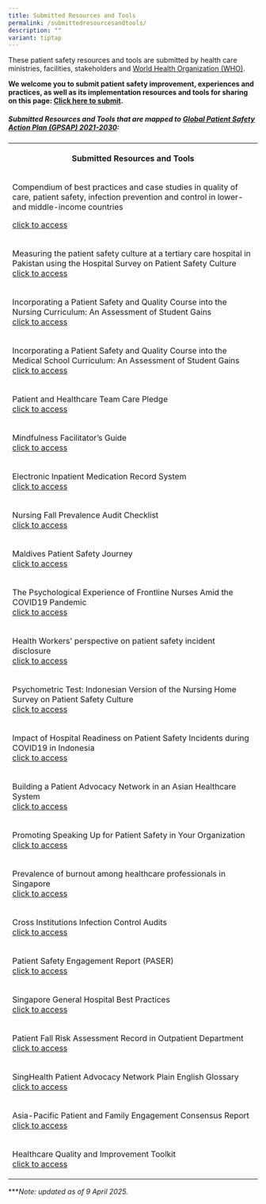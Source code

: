 ```yaml
---
title: Submitted Resources and Tools
permalink: /submittedresourcesandtools/
description: ""
variant: tiptap
---
```

<p>These patient safety resources and tools are submitted by health care
ministries, facilities, stakeholders and <a href="https://www.who.int/" rel="noopener noreferrer nofollow" target="_blank">World Health Organization (WHO)</a>.</p>
<p><strong>We welcome you to submit patient safety improvement, experiences and practices, as well as its implementation resources and tools for sharing on this page: <a href="https://form.gov.sg/64631e5f0fbfe400126c8e0d" rel="noopener noreferrer nofollow" target="_blank">Click here to submit</a>.</strong>
</p>
<h5>Submitted Resources and Tools that are mapped to <a href="https://www.who.int/teams/integrated-health-services/patient-safety/policy/global-patient-safety-action-plan" rel="noopener noreferrer nofollow" target="_blank">Global Patient Safety Action Plan (GPSAP) 2021-2030</a>:</h5>
<table style="minWidth: 25px">
<colgroup>
<col>
</colgroup>
<tbody>
<tr>
<th rowspan="1" colspan="1">
<p>Submitted Resources and Tools</p>
</th>
</tr>
<tr>
<td rowspan="1" colspan="1">
<p>Compendium of best practices and case studies in quality of care, patient
safety, infection prevention and control in lower- and middle-income countries</p>
<p></p>
<p><a href="https://iris.who.int/handle/10665/380849" rel="noopener nofollow" target="_blank">click to access</a>
</p>
</td>
</tr>
<tr>
<td rowspan="1" colspan="1">
<p>Measuring the patient safety culture at a tertiary care hospital in Pakistan
using the Hospital Survey on Patient Safety Culture
<br><a href="/resources-and-tools/tools-and-resources/foziaasifgkps2023a021/" rel="noopener noreferrer nofollow" target="_blank">click to access</a>
</p>
</td>
</tr>
<tr>
<td rowspan="1" colspan="1">
<p>Incorporating a Patient Safety and Quality Course into the Nursing Curriculum:
An Assessment of Student Gains
<br><a href="/resources-and-tools/tools-and-resources/foziaasifgkps2023a020" rel="noopener noreferrer nofollow" target="_blank">click to access</a>
</p>
</td>
</tr>
<tr>
<td rowspan="1" colspan="1">
<p>Incorporating a Patient Safety and Quality Course into the Medical School
Curriculum: An Assessment of Student Gains
<br><a href="/resources-and-tools/tools-and-resources/foziaasifgkps2023a019" rel="noopener noreferrer nofollow" target="_blank">click to access</a>
</p>
</td>
</tr>
<tr>
<td rowspan="1" colspan="1">
<p>Patient and Healthcare Team Care Pledge
<br><a href="/resources-and-tools/tools-and-resources/angtgkps2023l010" rel="noopener noreferrer nofollow" target="_blank">click to access</a>
</p>
</td>
</tr>
<tr>
<td rowspan="1" colspan="1">
<p>Mindfulness Facilitator’s Guide
<br><a href="/resources-and-tools/tools-and-resources/kinjalgkps2023a018" rel="noopener noreferrer nofollow" target="_blank">click to access</a>
</p>
</td>
</tr>
<tr>
<td rowspan="1" colspan="1">
<p>Electronic Inpatient Medication Record System
<br><a href="/resources-and-tools/tools-and-resources/schgkps2023a017" rel="noopener noreferrer nofollow" target="_blank">click to access</a>
</p>
</td>
</tr>
<tr>
<td rowspan="1" colspan="1">
<p>Nursing Fall Prevalence Audit Checklist
<br><a href="/resources-and-tools/tools-and-resources/schgkps2023a016" rel="noopener noreferrer nofollow" target="_blank">click to access</a>
</p>
</td>
</tr>
<tr>
<td rowspan="1" colspan="1">
<p>Maldives Patient Safety Journey
<br><a href="/resources-and-tools/tools-and-resources/flimyagkps2023a015" rel="noopener noreferrer nofollow" target="_blank">click to access</a>
</p>
</td>
</tr>
<tr>
<td rowspan="1" colspan="1">
<p>The Psychological Experience of Frontline Nurses Amid the COVID19 Pandemic
<br><a href="/resources-and-tools/tools-and-resources/idhamantigkps2023a014" rel="noopener noreferrer nofollow" target="_blank">click to access</a>
</p>
</td>
</tr>
<tr>
<td rowspan="1" colspan="1">
<p>Health Workers' perspective on patient safety incident disclosure
<br><a href="/resources-and-tools/tools-and-resources/idhamantigkps2023a013" rel="noopener noreferrer nofollow" target="_blank">click to access</a>
</p>
</td>
</tr>
<tr>
<td rowspan="1" colspan="1">
<p>Psychometric Test: Indonesian Version of the Nursing Home Survey on Patient
Safety Culture
<br><a href="/resources-and-tools/tools-and-resources/idhamantigkps2023a012" rel="noopener noreferrer nofollow" target="_blank">click to access</a>
</p>
</td>
</tr>
<tr>
<td rowspan="1" colspan="1">
<p>Impact of Hospital Readiness on Patient Safety Incidents during COVID19
in Indonesia
<br><a href="/resources-and-tools/tools-and-resources/idhamantigkps2023a011" rel="noopener noreferrer nofollow" target="_blank">click to access</a>
</p>
</td>
</tr>
<tr>
<td rowspan="1" colspan="1">
<p>Building a Patient Advocacy Network in an Asian Healthcare System
<br><a href="/resources-and-tools/tools-and-resources/spangkps2023a010" rel="noopener noreferrer nofollow" target="_blank">click to access</a>
</p>
</td>
</tr>
<tr>
<td rowspan="1" colspan="1">
<p>Promoting Speaking Up for Patient Safety in Your Organization
<br><a href="/resources-and-tools/tools-and-resources/jytanggkps2023a009" rel="noopener noreferrer nofollow" target="_blank">click to access</a>
</p>
</td>
</tr>
<tr>
<td rowspan="1" colspan="1">
<p>Prevalence of burnout among healthcare professionals in Singapore
<br><a href="/resources-and-tools/tools-and-resources/stfoogkps2023a008" rel="noopener noreferrer nofollow" target="_blank">click to access</a>
</p>
</td>
</tr>
<tr>
<td rowspan="1" colspan="1">
<p>Cross Institutions Infection Control Audits
<br><a href="/resources-and-tools/tools-and-resources/xytanggkps2023a007" rel="noopener noreferrer nofollow" target="_blank">click to access</a>
</p>
</td>
</tr>
<tr>
<td rowspan="1" colspan="1">
<p>Patient Safety Engagement Report (PASER)
<br><a href="/resources-and-tools/tools-and-resources/yylowgkps2023a006" rel="noopener noreferrer nofollow" target="_blank">click to access</a>
</p>
</td>
</tr>
<tr>
<td rowspan="1" colspan="1">
<p>Singapore General Hospital Best Practices
<br><a href="/resources-and-tools/tools-and-resources/sghgkps2023a005" rel="noopener noreferrer nofollow" target="_blank">click to access</a>
</p>
</td>
</tr>
<tr>
<td rowspan="1" colspan="1">
<p>Patient Fall Risk Assessment Record in Outpatient Department
<br><a href="/tools-and-resources/tools-and-resources/snecgkps2023a004" rel="noopener noreferrer nofollow" target="_blank">click to access</a>
</p>
</td>
</tr>
<tr>
<td rowspan="1" colspan="1">
<p>SingHealth Patient Advocacy Network Plain English Glossary
<br><a href="/tools-and-resources/tools-and-resources/spangkps2023a003" rel="noopener noreferrer nofollow" target="_blank">click to access</a>
</p>
</td>
</tr>
<tr>
<td rowspan="1" colspan="1">
<p>Asia-Pacific Patient and Family Engagement Consensus Report
<br><a href="/tools-and-resources/tools-and-resources/mabelsimgkps2023a002" rel="noopener noreferrer nofollow" target="_blank">click to access</a>
</p>
</td>
</tr>
<tr>
<td rowspan="1" colspan="1">
<p>Healthcare Quality and Improvement Toolkit
<br><a href="/tools-and-resources/tools-and-resources/scteogkps2023a001/" rel="noopener noreferrer nofollow" target="_blank">click to access</a>
</p>
</td>
</tr>
</tbody>
</table>
<p>***<em>Note: updated as of 9 April 2025.</em>
</p>
